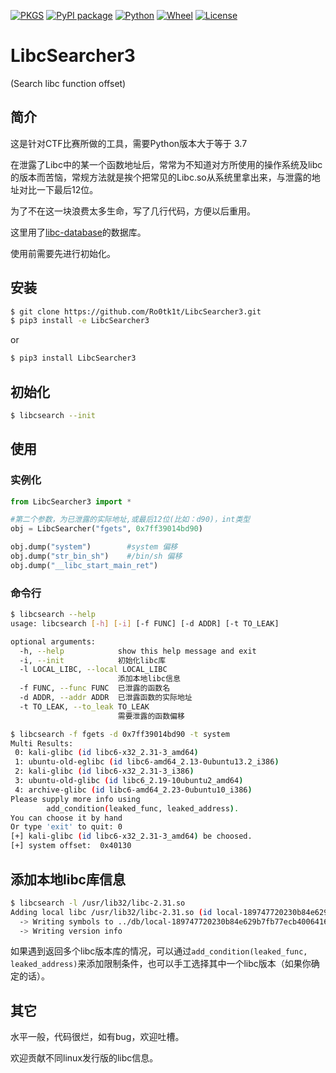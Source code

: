[![PKGS](https://github.com/Ro0tk1t/LibcSearcher3/workflows/Upload%20Python%20Package/badge.svg)](https://github.com/Ro0tk1t/LibcSearcher3/actions)
[![PyPI package](https://badge.fury.io/py/LibcSearcher3.svg)](https://pypi.org/project/LibcSearcher3/)
[![Python](https://img.shields.io/badge/python-%3E%3D3.7-blue)](https://www.python.org/downloads/)
[![Wheel](https://img.shields.io/pypi/wheel/LibcSearcher3)](https://www.python.org/downloads/)
[![License](https://img.shields.io/github/license/Ro0tk1t/LibcSearcher3)](https://github.com/Ro0tk1t/LibcSearcher3/blob/main/LICENSE)
# LibcSearcher3

(Search libc function offset)


## 简介

这是针对CTF比赛所做的工具，需要Python版本大于等于 3.7  

在泄露了Libc中的某一个函数地址后，常常为不知道对方所使用的操作系统及libc的版本而苦恼，常规方法就是挨个把常见的Libc.so从系统里拿出来，与泄露的地址对比一下最后12位。

为了不在这一块浪费太多生命，写了几行代码，方便以后重用。

这里用了[libc-database](https://github.com/niklasb/libc-database)的数据库。

使用前需要先进行初始化。  

## 安装

```bash
$ git clone https://github.com/Ro0tk1t/LibcSearcher3.git
$ pip3 install -e LibcSearcher3
```
or  
```bash
$ pip3 install LibcSearcher3
```

## 初始化

```bash
$ libcsearch --init
```

## 使用

### 实例化

```python
from LibcSearcher3 import *

#第二个参数，为已泄露的实际地址,或最后12位(比如：d90)，int类型
obj = LibcSearcher("fgets", 0x7ff39014bd90)

obj.dump("system")        #system 偏移
obj.dump("str_bin_sh")    #/bin/sh 偏移
obj.dump("__libc_start_main_ret")    
```

### 命令行

```bash
$ libcsearch --help
usage: libcsearch [-h] [-i] [-f FUNC] [-d ADDR] [-t TO_LEAK]

optional arguments:
  -h, --help            show this help message and exit
  -i, --init            初始化libc库
  -l LOCAL_LIBC, --local LOCAL_LIBC
                        添加本地libc信息
  -f FUNC, --func FUNC  已泄露的函数名
  -d ADDR, --addr ADDR  已泄露函数的实际地址
  -t TO_LEAK, --to_leak TO_LEAK
                        需要泄露的函数偏移

$ libcsearch -f fgets -d 0x7ff39014bd90 -t system
Multi Results:
 0: kali-glibc (id libc6-x32_2.31-3_amd64)
 1: ubuntu-old-eglibc (id libc6-amd64_2.13-0ubuntu13.2_i386)
 2: kali-glibc (id libc6-x32_2.31-3_i386)
 3: ubuntu-old-glibc (id libc6_2.19-10ubuntu2_amd64)
 4: archive-glibc (id libc6-amd64_2.23-0ubuntu10_i386)
Please supply more info using 
        add_condition(leaked_func, leaked_address).
You can choose it by hand
Or type 'exit' to quit: 0
[+] kali-glibc (id libc6-x32_2.31-3_amd64) be choosed.
[+] system offset:  0x40130
```

## 添加本地libc库信息
```bash
$ libcsearch -l /usr/lib32/libc-2.31.so
Adding local libc /usr/lib32/libc-2.31.so (id local-189747720230b84e629b7fb77ecb4006416e3ada  /usr/lib32/libc-2.31.so)
  -> Writing symbols to ../db/local-189747720230b84e629b7fb77ecb4006416e3ada.symbols
  -> Writing version info
```

如果遇到返回多个libc版本库的情况，可以通过`add_condition(leaked_func, leaked_address)`来添加限制条件，也可以手工选择其中一个libc版本（如果你确定的话）。

## 其它

水平一般，代码很烂，如有bug，欢迎吐槽。

欢迎贡献不同linux发行版的libc信息。
